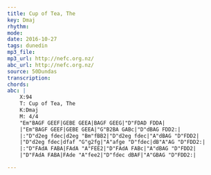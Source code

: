 ```yaml
---
title: Cup of Tea, The
key: Dmaj
rhythm: 
mode:
date: 2016-10-27
tags: dunedin
mp3_file:
mp3_url: http://nefc.org.nz/
abc_url: http://nefc.org.nz/
source: 50Dundas
transcription:
chords: 
abc: |
    X:94
    T: Cup of Tea, The
    K:Dmaj
    M: 4/4
    "Em"BAGF GEEF|GEBE GEEA|BAGF GEEG|"D"FDAD FDDA|
    |"Em"BAGF GEEF|GEBE GEEA|"G"B2BA GABc|"D"dBAG FDD2:|
    |:"D"d2eg fdec|d2eg "Bm"fBB2|"D"d2eg fdec|"A"dBAG "D"FDD2|
    |"D"d2eg fdec|dfaf "G"g2fg|"A"afge "D"fdec|dB"A"AG "D"FDD2:|
    |:"D"FAdA FABA|FAdA "A"FEE2|"D"FAdA FABc|"A"dBAG "D"FDD2|
    |"D"FAdA FABA|FAde "A"fee2|"D"fdec dBAF|"A"GBAG "D"FDD2:|

---
```

